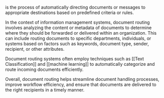 is the process of automatically directing documents or messages to appropriate destinations based on predefined criteria or rules.

In the context of information management systems, document routing involves analyzing the content or metadata of documents to determine where they should be forwarded or delivered within an organization. This can include routing documents to specific departments, individuals, or systems based on factors such as keywords, document type, sender, recipient, or other attributes.

Document routing systems often employ techniques such as [[Text Classification]] and [[machine learning]] to automatically categorize and route incoming documents efficiently.

Overall, document routing helps streamline document handling processes, improve workflow efficiency, and ensure that documents are delivered to the right recipients in a timely manner.